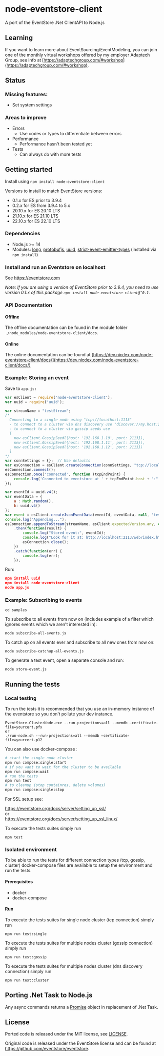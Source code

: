 # node-eventstore-client
A port of the EventStore .Net ClientAPI to Node.js

## Learning

If you want to learn more about EventSourcing/EventModeling, you can join one of the monthly virtual workshops offered by my employer Adaptech Group, see info at [https://adaptechgroup.com/#workshop](https://adaptechgroup.com/#workshop).

## Status

### Missing features:

- Set system settings

### Areas to improve

- Errors
  - Use codes or types to differentiate between errors
- Performance
  - Performance hasn't been tested yet
- Tests
  - Can always do with more tests

## Getting started

Install using `npm install node-eventstore-client`

Versions to install to match EventStore versions:

- 0.1.x for ES prior to 3.9.4
- 0.2.x for ES from 3.9.4 to 5.x
- 20.10.x for ES 20.10 LTS
- 21.10.x for ES 21.10 LTS
- 22.10.x for ES 22.10 LTS

### Dependencies

- Node.js >= 14
- Modules: [long](https://www.npmjs.org/package/long), [protobufjs](https://www.npmjs.org/package/protobufjs), [uuid](https://www.npmjs.org/package/uuid), [strict-event-emitter-types](https://www.npmjs.com/package/strict-event-emitter-types) (installed via `npm install`)

### Install and run an Eventstore on localhost

See https://eventstore.com

*Note: If you are using a version of EventStore prior to 3.9.4, you need to use version 0.1.x of this package `npm install node-eventstore-client@^0.1`.*  


### API Documentation

#### Offline

The offline documentation can be found in the module folder `./node_modules/node-eventstore-client/docs`.

#### Online

The online documentation can be found at [https://dev.nicdex.com/node-eventstore-client/docs/](https://dev.nicdex.com/node-eventstore-client/docs/)
  
### Example: Storing an event

Save to ```app.js:```

```javascript
var esClient = require('node-eventstore-client');
var uuid = require('uuid');

var streamName = "testStream";
/* 
  Connecting to a single node using "tcp://localhost:1113"
  - to connect to a cluster via dns discovery use "discover://my.host:2113"
  - to connect to a cluster via gossip seeds use 
  [
    new esClient.GossipSeed({host: '192.168.1.10', port: 2113}), 
    new esClient.GossipSeed({host: '192.168.1.11', port: 2113}), 
    new esClient.GossipSeed({host: '192.168.1.12', port: 2113})
  ]
*/
var connSettings = {};  // Use defaults
var esConnection = esClient.createConnection(connSettings, "tcp://localhost:1113");
esConnection.connect();
esConnection.once('connected', function (tcpEndPoint) {
    console.log('Connected to eventstore at ' + tcpEndPoint.host + ":" + tcpEndPoint.port);
});

var eventId = uuid.v4();
var eventData = {
    a : Math.random(), 
    b: uuid.v4()
};
var event = esClient.createJsonEventData(eventId, eventData, null, 'testEvent');
console.log("Appending...");
esConnection.appendToStream(streamName, esClient.expectedVersion.any, event)
    .then(function(result) {
        console.log("Stored event:", eventId);
        console.log("Look for it at: http://localhost:2113/web/index.html#/streams/testStream");
        esConnection.close();
    })
    .catch(function(err) {
        console.log(err);
    });
```

Run:

```json
npm install uuid
npm install node-eventstore-client
node app.js
```

### Example: Subscribing to events

```cd samples```

To subscribe to all events from now on (includes example of a filter which ignores events which we aren't interested in):

```node subscribe-all-events.js```

To catch up on all events ever and subscribe to all new ones from now on:

```node subscribe-catchup-all-events.js```

To generate a test event, open a separate console and run:

```node store-event.js```

## Running the tests

### Local testing

To run the tests it is recommended that you use an in-memory instance of the eventstore so you don't pollute your dev instance.

    EventStore.ClusterNode.exe --run-projections=all --memdb –certificate-file=yourcert.pfx
    or
    ./run-node.sh --run-projections=all --memdb –certificate-file=yourcert.p12

You can also use docker-compose :

```bash
# start the single node cluster
npm run compose:single:start
# if you want to wait for the cluster to be available
npm run compose:wait
# run the tests
npm run test
# to cleanup (stop containres, delete volumes)
npm run compose:single:stop
```

For SSL setup see:

https://eventstore.org/docs/server/setting_up_ssl/  
or  
https://eventstore.org/docs/server/setting_up_ssl_linux/

To execute the tests suites simply run

    npm test

### Isolated environment

To be able to run the tests for different connection types (tcp, gossip, cluster) docker-compose files are available to setup the environment and run the tests.

#### Prerequisites

* docker
* docker-compose

#### Run

To execute the tests suites for single node cluster (tcp connection) simply run

    npm run test:single

To execute the tests suites for multiple nodes cluster (gossip connection) simply run

    npm run test:gossip

To execute the tests suites for multiple nodes cluster (dns discovery connection) simply run

    npm run test:cluster

## Porting .Net Task to Node.js

Any async commands returns a [Promise](https://developer.mozilla.org/en/docs/Web/JavaScript/Reference/Global_Objects/Promise) object in replacement of .Net Task.  


## License

Ported code is released under the MIT license, see [LICENSE](https://github.com/nicdex/node-eventstore-client/blob/master/LICENSE). 
 
Original code is released under the EventStore license and can be found at https://github.com/eventstore/eventstore.
